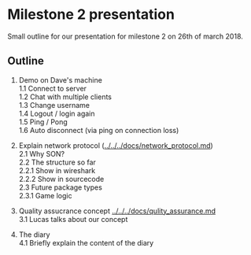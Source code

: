 # Milestone 2 presentation
Small outline for our presentation for milestone 2 on 26th of march 2018.

## Outline
1. Demo on Dave's machine  
  1.1 Connect to server  
  1.2 Chat with multiple clients  
  1.3 Change username  
  1.4 Logout / login again  
  1.5 Ping / Pong  
  1.6 Auto disconnect (via ping on connection loss)  
2. Explain network protocol ([../../../docs/network_protocol.md](../../../docs/network_protocol.md))  
  2.1 Why SON?  
  2.2 The structure so far  
    2.2.1 Show in wireshark  
    2.2.2 Show in sourcecode  
  2.3 Future package types  
    2.3.1 Game logic  
3. Quality assucrance concept [../../../docs/qulity_assurance.md](../../../docs/quality_assurance.md)  
  3.1 Lucas talks about our concept

4. The diary  
  4.1 Briefly explain the content of the diary